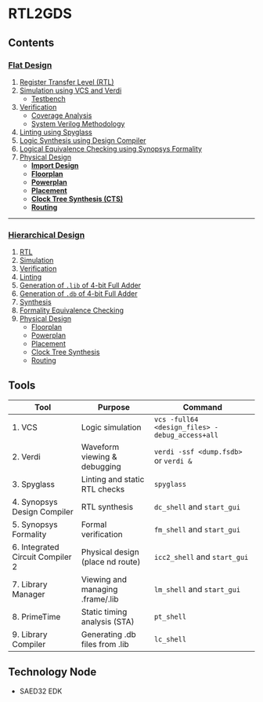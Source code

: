 # RTL2GDS

## Contents

### [Flat Design](Flat_Design/README.md#flat-design)

1. [Register Transfer Level (RTL)](Flat_Design/README.md#register-transfer-level-rtl)  
2. [Simulation using VCS and Verdi](Flat_Design/README.md#simulation-using-vcs-and-verdi)  
   - [Testbench](Flat_Design/README.md#testbench)  
3. [Verification](Flat_Design/README.md#verification)  
   - [Coverage Analysis](Flat_Design/README.md#coverage-analysis)  
   - [System Verilog Methodology](Flat_Design/README.md#system-verilog-methodology)  
4. [Linting using Spyglass](Flat_Design/README.md#linting-using-spyglass)  
5. [Logic Synthesis using Design Compiler](Flat_Design/README.md#logic-synthesis-using-design-compiler)  
6. [Logical Equivalence Checking using Synopsys Formality](Flat_Design/README.md#logical-equivalence-checking-using-synopsys-formality)  
7. [Physical Design](Flat_Design/README.md#physical-design)  
   - **[Import Design](Flat_Design/README.md#import-design)**  
   - **[Floorplan](Flat_Design/README.md#floorplan)**  
   - **[Powerplan](Flat_Design/README.md#powerplan)**  
   - **[Placement](Flat_Design/README.md#placement)**  
   - **[Clock Tree Synthesis (CTS)](Flat_Design/README.md#clock-tree-synthesis-cts)**  
   - **[Routing](Flat_Design/README.md#routing)**  
 
---


### [Hierarchical Design](Hierarchical_Design/README.md)


1. [RTL](Hierarchical_Design/README.md#1-rtl)  
2. [Simulation](Hierarchical_Design/README.md#2-simulation)  
3. [Verification](Hierarchical_Design/README.md#3-verification)  
4. [Linting](Hierarchical_Design/README.md#4-linting)  
5. [Generation of `.lib` of 4-bit Full Adder](Hierarchical_Design/README.md#5-generation-of-lib-of-4-bit-full-adder)  
6. [Generation of `.db` of 4-bit Full Adder](Hierarchical_Design/README.md#6-generation-of-db-of-4-bit-full-adder)  
7. [Synthesis](Hierarchical_Design/README.md#7-synthesis)  
8. [Formality Equivalence Checking](Hierarchical_Design/README.md#8-formality-equivalence-checking)  
9. [Physical Design](Hierarchical_Design/README.md#9-physical-design)  
   - [Floorplan](Hierarchical_Design/README.md#91-floorplan)  
   - [Powerplan](Hierarchical_Design/README.md#92-powerplan)  
   - [Placement](Hierarchical_Design/README.md#93-placement)  
   - [Clock Tree Synthesis](Hierarchical_Design/README.md#94-clock-tree-synthesis)  
   - [Routing](Hierarchical_Design/README.md#95-routing)  



## Tools

| Tool                             | Purpose                           | Command                                            |
|----------------------------------|-----------------------------------|----------------------------------------------------|
| 1. VCS                           | Logic simulation                  | `vcs -full64 <design_files> -debug_access+all`     |
| 2. Verdi                         | Waveform viewing & debugging      | `verdi -ssf <dump.fsdb>` or `verdi &`              |
| 3. Spyglass                      | Linting and static RTL checks     | `spyglass`                                         |
| 4. Synopsys Design Compiler      | RTL synthesis                     | `dc_shell`  and `start_gui`                        |
| 5. Synopsys Formality            | Formal verification               | `fm_shell`  and `start_gui`                        |
| 6. Integrated Circuit Compiler 2 | Physical design (place nd route)  | `icc2_shell` and `start_gui`                       |
| 7. Library Manager               | Viewing and managing .frame/.lib  | `lm_shell` and `start_gui`                         |
| 8. PrimeTime                     | Static timing analysis (STA)      | `pt_shell`                                         |
| 9. Library Compiler              | Generating .db files from .lib    | `lc_shell`                                         |



## Technology Node
- SAED32 EDK


   

